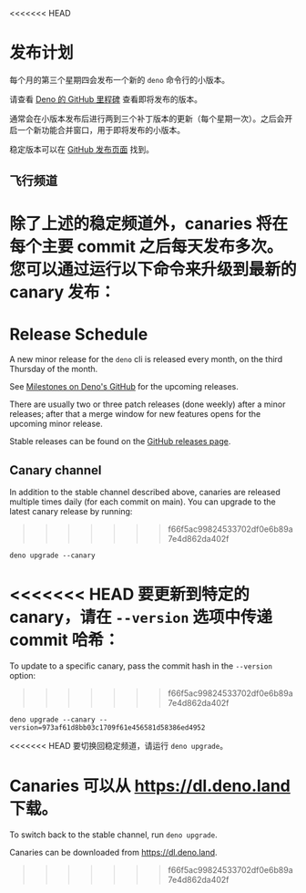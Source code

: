 <<<<<<< HEAD
# 发布计划

每个月的第三个星期四会发布一个新的 `deno` 命令行的小版本。

请查看 [Deno 的 GitHub 里程碑](https://github.com/denoland/deno/milestones)
查看即将发布的版本。

通常会在小版本发布后进行两到三个补丁版本的更新（每个星期一次）。之后会开启一个新功能合并窗口，用于即将发布的小版本。

稳定版本可以在 [GitHub 发布页面](https://github.com/denoland/deno/releases)
找到。

## 飞行频道

除了上述的稳定频道外，canaries 将在每个主要 commit
之后每天发布多次。您可以通过运行以下命令来升级到最新的 canary 发布：
=======
# Release Schedule

A new minor release for the `deno` cli is released every month, on the third
Thursday of the month.

See [Milestones on Deno's GitHub](https://github.com/denoland/deno/milestones)
for the upcoming releases.

There are usually two or three patch releases (done weekly) after a minor
releases; after that a merge window for new features opens for the upcoming
minor release.

Stable releases can be found on the
[GitHub releases page](https://github.com/denoland/deno/releases).

## Canary channel

In addition to the stable channel described above, canaries are released
multiple times daily (for each commit on main). You can upgrade to the latest
canary release by running:
>>>>>>> f66f5ac99824533702df0e6b89a7e4d862da402f

```
deno upgrade --canary
```

<<<<<<< HEAD
要更新到特定的 canary，请在 `--version` 选项中传递 commit 哈希：
=======
To update to a specific canary, pass the commit hash in the `--version` option:
>>>>>>> f66f5ac99824533702df0e6b89a7e4d862da402f

```
deno upgrade --canary --version=973af61d8bb03c1709f61e456581d58386ed4952
```

<<<<<<< HEAD
要切换回稳定频道，请运行 `deno upgrade`。

Canaries 可以从 https://dl.deno.land 下载。
=======
To switch back to the stable channel, run `deno upgrade`.

Canaries can be downloaded from https://dl.deno.land.
>>>>>>> f66f5ac99824533702df0e6b89a7e4d862da402f
